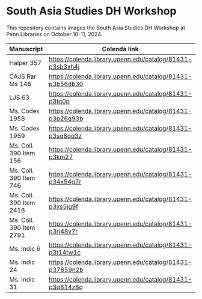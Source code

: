 # South Asia Studies DH Workshop

This repository contains images the South Asia Studies DH Workshop at Penn Libraries on October 10-11, 2024.

|  Manuscript | Colenda link | OPenn link |
| ----------- | ------------ | ---------- |
| Halper 357 | https://colenda.library.upenn.edu/catalog/81431-p3sb3xh4j | https://openn.library.upenn.edu/Data/0002/html/h357.html |
| CAJS Rar Ms 146 | https://colenda.library.upenn.edu/catalog/81431-p3b56db30 | https://openn.library.upenn.edu/Data/0002/html/kcajs_rar_ms146.html |
| LJS 63 | https://colenda.library.upenn.edu/catalog/81431-p3tq0p | https://openn.library.upenn.edu/Data/0001/html/ljs63.html |
| Ms. Codex 1958 | https://colenda.library.upenn.edu/catalog/81431-p3p26q93b | https://openn.library.upenn.edu/Data/0002/html/mscodex1958.html |
| Ms. Codex 1959 | https://colenda.library.upenn.edu/catalog/81431-p3sq8qq3z | https://openn.library.upenn.edu/Data/0002/html/mscodex1959.html |
| Ms. Coll. 390 Item 156 | https://colenda.library.upenn.edu/catalog/81431-p3km27 | https://openn.library.upenn.edu/Data/0002/html/mscoll390_item156.html |
| Ms. Coll. 390 Item 746 | https://colenda.library.upenn.edu/catalog/81431-p34x54g7r | https://openn.library.upenn.edu/Data/0002/html/mscoll390_item746.html |
| Ms. Coll. 390 Item 2416 | https://colenda.library.upenn.edu/catalog/81431-p3xs5jg9f | https://openn.library.upenn.edu/Data/0002/html/mscoll390_item2416.html |
| Ms. Coll. 390 Item 2791 | https://colenda.library.upenn.edu/catalog/81431-p3rj48v7r | https://openn.library.upenn.edu/Data/0002/html/mscoll390_item2791.html |
| Ms. Indic 6 | https://colenda.library.upenn.edu/catalog/81431-p3t14tw1c | https://openn.library.upenn.edu/Data/0002/html/msindic6.html |
| Ms. Indic 24 | https://colenda.library.upenn.edu/catalog/81431-p37659n2b | https://openn.library.upenn.edu/Data/0002/html/msindic24.html |
| Ms. Indic 31 | https://colenda.library.upenn.edu/catalog/81431-p3q814z8q | https://openn.library.upenn.edu/Data/0002/html/msindic31.html |
